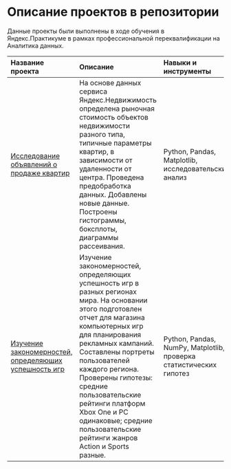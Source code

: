  # Описание проектов в репозитории 

Данные проекты были выполнены в ходе обучения в Яндекс.Практикуме в рамках профессиональной переквалификации на Аналитика данных.

| Название проекта      | Описание          | Навыки и инструменты  | Сферы деятельности                   
| :-------------------- | :---------------- |:--------------------  |:-----------------|
|[Исследование объявлений о продаже квартир](https://github.com/mashafisher/yandexpraktikum/tree/main/development) | На основе данных сервиса Яндекс.Недвижимость определена рыночная стоимость объектов недвижимости разного типа, типичные параметры квартир, в зависимости от удаленности от центра. Проведена предобработка данных. Добавлены новые данные. Построены гистограммы, боксплоты, диаграммы рассеивания.| Python, Pandas, Matplotlib, исследовательский анализ| Интернет-сервисы, Площадки объявлений
|[Изучение закономерностей, определяющих успешность игр]((https://github.com/mashafisher/yandexpraktikum/tree/main/intermediate_project)) | Изучение закономерностей, определяющих успешность игр в разных регионах мира. На основании этого подготовлен отчет для магазина компьютерных игр для планирования рекламных кампаний. Составлены портреты пользователей каждого региона. Проверены гипотезы: средние пользовательские рейтинги платформ Xbox One и PC одинаковые; средние пользовательские рейтинги жанров Action и Sports разные.|Python, Pandas, NumPy, Matplotlib, проверка статистических гипотез| Gamedev, Интернет-магазины
